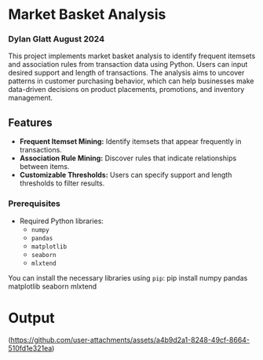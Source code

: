 # Market Basket Analysis
### Dylan Glatt August 2024

This project implements market basket analysis to identify frequent itemsets and association rules from transaction data using Python. Users can input desired support and length of transactions. The analysis aims to uncover patterns in customer purchasing behavior, which can help businesses make data-driven decisions on product placements, promotions, and inventory management.

## Features
- **Frequent Itemset Mining:** Identify itemsets that appear frequently in transactions.
- **Association Rule Mining:** Discover rules that indicate relationships between items.
- **Customizable Thresholds:** Users can specify support and length thresholds to filter results.

### Prerequisites
- Required Python libraries:
  - `numpy`
  - `pandas`
  - `matplotlib`
  - `seaborn`
  - `mlxtend`

You can install the necessary libraries using `pip`:
pip install numpy pandas matplotlib seaborn mlxtend

# Output
(https://github.com/user-attachments/assets/a4b9d2a1-8248-49cf-8664-510fd1e321ea)
